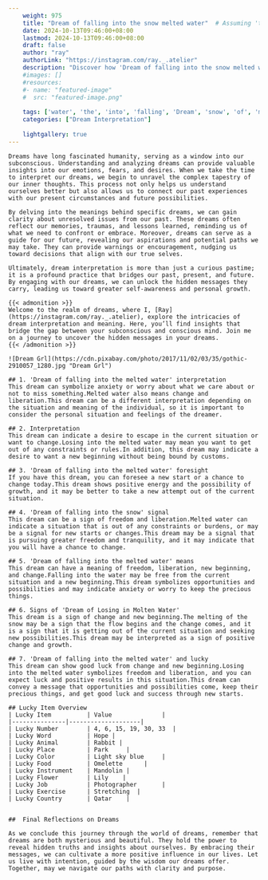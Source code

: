 ```yaml
---
    weight: 975
    title: "Dream of falling into the snow melted water"  # Assuming 'title' column exists
    date: 2024-10-13T09:46:00+08:00
    lastmod: 2024-10-13T09:46:00+08:00
    draft: false
    author: "ray"
    authorLink: "https://instagram.com/ray._.atelier"
    description: "Discover how 'Dream of falling into the snow melted water' can interpret your future and uncover its significant meanings in your life."
    #images: []
    #resources:
    #- name: "featured-image"
    #  src: "featured-image.png"
    
    tags: ['water', 'the', 'into', 'falling', 'Dream', 'snow', 'of', 'melted']
    categories: ["Dream Interpretation"]
    
    lightgallery: true
---
```

    
    Dreams have long fascinated humanity, serving as a window into our subconscious. Understanding and analyzing dreams can provide valuable insights into our emotions, fears, and desires. When we take the time to interpret our dreams, we begin to unravel the complex tapestry of our inner thoughts. This process not only helps us understand ourselves better but also allows us to connect our past experiences with our present circumstances and future possibilities.
    
    By delving into the meanings behind specific dreams, we can gain clarity about unresolved issues from our past. These dreams often reflect our memories, traumas, and lessons learned, reminding us of what we need to confront or embrace. Moreover, dreams can serve as a guide for our future, revealing our aspirations and potential paths we may take. They can provide warnings or encouragement, nudging us toward decisions that align with our true selves.
    
    Ultimately, dream interpretation is more than just a curious pastime; it is a profound practice that bridges our past, present, and future. By engaging with our dreams, we can unlock the hidden messages they carry, leading us toward greater self-awareness and personal growth.
    
    {{< admonition >}}
    Welcome to the realm of dreams, where I, [Ray](https://instagram.com/ray._.atelier), explore the intricacies of dream interpretation and meaning. Here, you’ll find insights that bridge the gap between your subconscious and conscious mind. Join me on a journey to uncover the hidden messages in your dreams.
    {{< /admonition >}}
    
    ![Dream Grl](https://cdn.pixabay.com/photo/2017/11/02/03/35/gothic-2910057_1280.jpg "Dream Grl")
    
    ## 1. 'Dream of falling into the melted water' interpretation
    This dream can symbolize anxiety or worry about what we care about or not to miss something.Melted water also means change and liberation.This dream can be a different interpretation depending on the situation and meaning of the individual, so it is important to consider the personal situation and feelings of the dreamer.
    
    ## 2. Interpretation
    This dream can indicate a desire to escape in the current situation or want to change.Losing into the melted water may mean you want to get out of any constraints or rules.In addition, this dream may indicate a desire to want a new beginning without being bound by customs.
    
    ## 3. 'Dream of falling into the melted water' foresight
    If you have this dream, you can foresee a new start or a chance to change today.This dream shows positive energy and the possibility of growth, and it may be better to take a new attempt out of the current situation.
    
    ## 4. 'Dream of falling into the snow' signal
    This dream can be a sign of freedom and liberation.Melted water can indicate a situation that is out of any constraints or burdens, or may be a signal for new starts or changes.This dream may be a signal that is pursuing greater freedom and tranquility, and it may indicate that you will have a chance to change.
    
    ## 5. 'Dream of falling into the melted water' means
    This dream can have a meaning of freedom, liberation, new beginning, and change.Falling into the water may be free from the current situation and a new beginning.This dream symbolizes opportunities and possibilities and may indicate anxiety or worry to keep the precious things.
    
    ## 6. Signs of 'Dream of Losing in Molten Water'
    This dream is a sign of change and new beginning.The melting of the snow may be a sign that the flow begins and the change comes, and it is a sign that it is getting out of the current situation and seeking new possibilities.This dream may be interpreted as a sign of positive change and growth.
    
    ## 7. 'Dream of falling into the melted water' and lucky
    This dream can show good luck from change and new beginning.Losing into the melted water symbolizes freedom and liberation, and you can expect luck and positive results in this situation.This dream can convey a message that opportunities and possibilities come, keep their precious things, and get good luck and success through new starts.
    
    ## Lucky Item Overview
    | Lucky Item          | Value              |
    |---------------|--------------------|
    | Lucky Number        | 4, 6, 15, 19, 30, 33  |
    | Lucky Word          | Hope |
    | Lucky Animal        | Rabbit |
    | Lucky Place         | Park     |
    | Lucky Color         | Light sky blue     |
    | Lucky Food          | Omelette      |
    | Lucky Instrument    | Mandolin |
    | Lucky Flower        | Lily    |
    | Lucky Job           | Photographer       |
    | Lucky Exercise      | Stretching  |
    | Lucky Country       | Qatar    |
    
    
    ##  Final Reflections on Dreams
    
    As we conclude this journey through the world of dreams, remember that dreams are both mysterious and beautiful. They hold the power to reveal hidden truths and insights about ourselves. By embracing their messages, we can cultivate a more positive influence in our lives. Let us live with intention, guided by the wisdom our dreams offer. Together, may we navigate our paths with clarity and purpose.
    